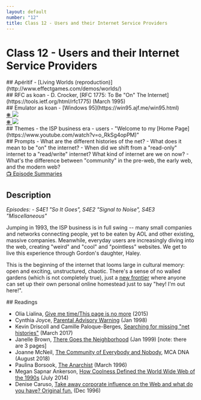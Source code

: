 ```yaml
---
layout: default
number: "12"
title: Class 12 - Users and their Internet Service Providers
---
```


# Class 12 - Users and their Internet Service Providers

<div class="aperitifs" markdown="1">
## Apéritif
- [Living Worlds (reproduction)](http://www.effectgames.com/demos/worlds/)
</div>

<div class="rfc" markdown="1">
## RFC as koan
- D. Crocker, [RFC 1775: To Be "On" The Internet](https://tools.ietf.org/html/rfc1775) (March 1995)
</div>

<div class="emulation" markdown="1">
## Emulator as koan
- [Windows 95](https://win95.ajf.me/win95.html)

</div>

<div class="img" markdown="1">
<span class="imgRef"><a href="http://www.detritus.org/mike/gc/"> &#x274B; </a></span>
<img src="{{ site.baseurl }}/assets/img/geocities1.jpeg">
</div>

<div class="img2" markdown="1">
<span class="imgRef"><a href="http://www.detritus.org/mike/gc/"> &#x274B; </a></span>
<img src="{{ site.baseurl }}/assets/img/geocities2.jpeg">
</div>

<div class="themes" markdown="1">
## Themes
- the ISP business era
- users
- "Welcome to my [Home Page](https://www.youtube.com/watch?v=o_RkSg4opPM)"
</div>


<div class="prompts" markdown="1">
## Prompts  
- What are the different histories of the net?
- What does it mean to be "on" the internet?
- When did we shift from a "read-only" internet to a "read/write" internet? What kind of internet are we on now?
- What's the difference between "community" in the pre-web, the early web, and the modern web?
</div>

<div class="description" markdown="1">
<div class="summaries" markdown="1"><a target="" href="https://en.wikipedia.org/wiki/List_of_Halt_and_Catch_Fire_episodes">📺 Episode Summaries</a>
</div>

## Description

*Episodes: - S4E1 "So It Goes", S4E2 "Signal to Noise", S4E3 "Miscellaneous"*

Jumping in 1993, the ISP business is in full swing -- many small companies and networks connecting people, yet to be eaten by AOL and other existing, massive companies. Meanwhile, everyday users are increasingly diving into the web, creating "weird" and "cool" and "pointless" websites. We get to live this experience through Gordon's daughter, Haley.

This is the beginning of the internet that looms large in cultural memory: open and exciting, unstructured, chaotic. There's a sense of no walled gardens (which is not completely true), just a [new frontier](https://en.wikipedia.org/wiki/Eternal_September) where anyone can set up their own personal online homestead just to say "hey! I'm out here!".
</div>

<div class="readings" markdown="1">
## Readings

- Olia Lialina, [Give me time/This page is no more](http://art.teleportacia.org/exhibition/give_me_time__this_page_is_no_more/) (2015)
- Cynthia Joyce, [Parental Advisory Warning](https://web.archive.org/web/19990423201138/http://www.salonmagazine.com/21st/feature/1998/01/13feature.html) (Jan 1998)
- Kevin Driscoll and Camille Paloque-Berges, [Searching for missing "net histories"](https://kevindriscoll.info/docs/driscoll-paloque-berges-net_histories.PREPRINT.2017-03-12.pdf) (March 2017) 
- Janelle Brown, [There Goes the Neighborhood](https://web.archive.org/web/20000408163405/http://www.salon.com/21st/feature/1999/01/cov_19feature.html) (Jan 1999) [note: there are 3 pages]
- Joanne McNeil, [The Community of Everybody and Nobody](https://mcachicago.org/Publications/Blog/2018/The-Community-Of-Everybody-And-Nobody), MCA DNA (August 2018)
- Paulina Borsook, [The Anarchist](https://www.wired.com/1996/04/jennings/) (March 1996)
- Megan Sapnar Ankerson, [How Coolness Defined the World Wide Web of the 1990s](https://www.theatlantic.com/technology/archive/2014/07/how-coolness-defined-the-world-wide-web-of-the-1990s/374443/) (July 2014)
- Denise Caruso, [Take away corporate influence on the Web and what do you have? Original fun.](https://www.nytimes.com/1996/12/30/business/take-away-corporate-influence-on-the-web-and-what-do-you-have-original-fun.html?searchResultPosition=115) (Dec 1996)
</div>

